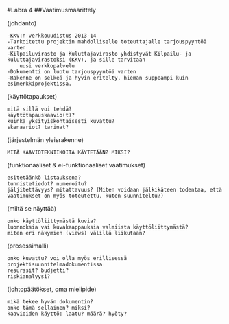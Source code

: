 #Labra 4
##Vaatimusmäärittely



(johdanto)

    -KKV:n verkkouudistus 2013-14
    -Tarkoitettu projektin mahdolliselle toteuttajalle tarjouspyyntöä varten
    -Kilpailuvirasto ja Kuluttajavirasto yhdistyvät Kilpailu- ja kuluttajavirastoksi (KKV), ja sille tarvitaan
        uusi verkkopalvelu
    -Dokumentti on luotu tarjouspyyntöä varten
    -Rakenne on selkeä ja hyvin eritelty, hieman suppeampi kuin esimerkkiprojektissa. 

(käyttötapaukset)

    mitä sillä voi tehdä?
    käyttötapauskaavio(t)?
    kuinka yksityiskohtaisesti kuvattu?
    skenaariot? tarinat?

(järjestelmän yleisrakenne)

    MITÄ KAAVIOTEKNIIKOITA KÄYTETÄÄN? MIKSI?

(funktionaaliset & ei-funktionaaliset vaatimukset)

    esitetäänkö listauksena?
    tunnistetiedot? numeroitu?
    jäljitettävyys? mitattavuus? (Miten voidaan jälkikäteen todentaa, että vaatimukset on myös toteutettu, kuten suunniteltu?)

(miltä se näyttää)

    onko käyttöliittymästä kuvia?
    luonnoksia vai kuvakaappauksia valmiista käyttöliittymästä?
    miten eri näkymien (views) välillä liikutaan?

(prosessimalli)

    onko kuvattu? voi olla myös erillisessä projektisuunnitelmadokumentissa
    resurssit? budjetti?
    riskianalyysi?

(johtopäätökset, oma mielipide)

    mikä tekee hyvän dokumentin?
    onko tämä sellainen? miksi?
    kaavioiden käyttö: laatu? määrä? hyöty?

